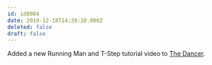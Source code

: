 ```yaml
---
id: id0084
date: 2019-12-18T14:39:10.000Z
deleted: false
draft: false
---
```


Added a new Running Man and T-Step tutorial video to [The Dancer][1].

[1]: the-dancer.html